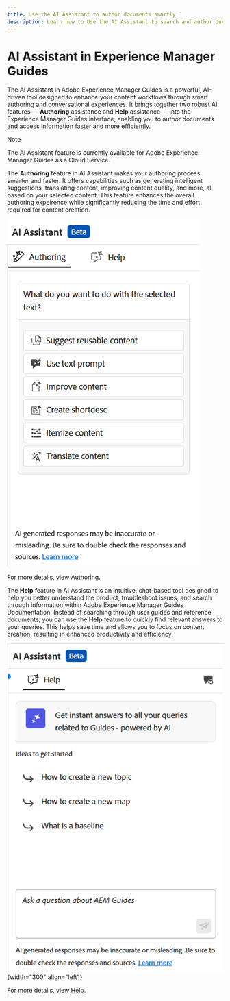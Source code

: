 ```yaml
---
title: Use the AI Assistant to author documents smartly `
description: Learn how to Use the AI Assistant to search and author documents smartly in Adobe Experience Manager Guides.
---
```

# AI Assistant in Experience Manager Guides 

The AI Assistant in Adobe Experience Manager Guides is a powerful, AI-driven tool designed to enhance your content workflows through smart authoring and conversational experiences. It brings together two robust AI features — **Authoring** assistance and **Help** assistance — into the Experience Manager Guides interface, enabling you to author documents and access information faster and more efficiently. 

>[!NOTE]
>
> The AI Assistant feature is currently available for Adobe Experience Manager Guides as a Cloud Service. 


The **Authoring** feature in AI Assistant makes your authoring process smarter and faster. It offers capabilities such as generating intelligent suggestions, translating content, improving content quality, and more, all based on your selected content. This feature enhances the overall authoring expeirence while significantly reducing the time and effort required for content creation.

![ai assistant](./images/ai-assistant-panel.png)


For more details, view [Authoring](./ai-assistant-right-panel.md).

The **Help** feature in AI Assistant is an intuitive, chat-based tool designed to help you better understand the product, troubleshoot issues, and search through information within Adobe Experience Manager Guides Documentation. Instead of searching through user guides and reference documents, you can use the **Help** feature to quickly find relevant answers to your queries. This helps save time and allows you to focus on content creation, resulting in enhanced productivity and efficiency.

![Smart Help panel](images/smart-help-panel.png){width="300" align="left"}

For more details, view [Help](./ai-based-smart-help.md).







